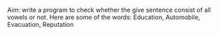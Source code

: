 Aim: write a program to check whether the give sentence consist of all vowels or not. Here are some of the words: Education, Automobile, Evacuation, Reputation